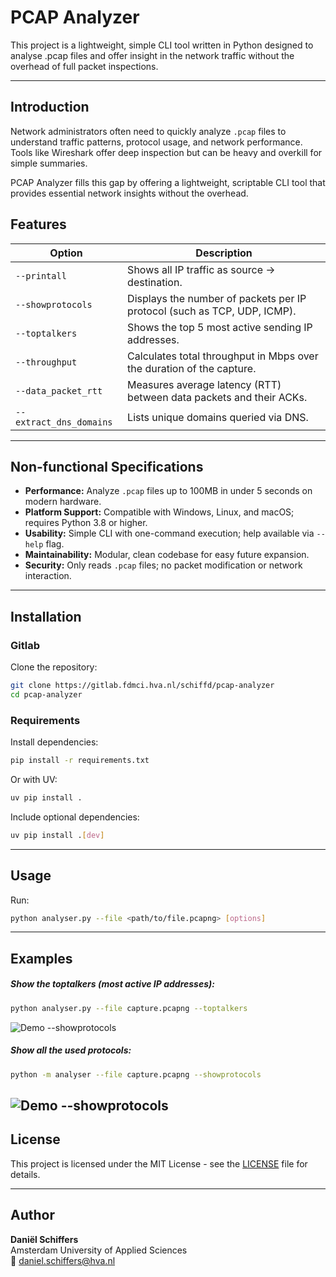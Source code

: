#  PCAP Analyzer

This project is a lightweight, simple CLI tool written in Python designed to analyse .pcap files and offer insight in the network traffic without the overhead of full packet inspections.

---

## Introduction 
Network administrators often need to quickly analyze `.pcap` files to understand traffic patterns, protocol usage, and network performance. Tools like Wireshark offer deep inspection but can be heavy and overkill for simple summaries.

PCAP Analyzer fills this gap by offering a lightweight, scriptable CLI tool that provides essential network insights without the overhead.

## Features
| Option                  | Description                                                              |
|-------------------------|--------------------------------------------------------------------------|
| `--printall`            | Shows all IP traffic as source → destination.                            |
| `--showprotocols`       | Displays the number of packets per IP protocol (such as TCP, UDP, ICMP). |
| `--toptalkers`          | Shows the top 5 most active sending IP addresses.                        |
| `--throughput`          | Calculates total throughput in Mbps over the duration of the capture.    |
| `--data_packet_rtt`     | Measures average latency (RTT) between data packets and their ACKs.      |
| `--extract_dns_domains` | Lists unique domains queried via DNS.                                    |
---
## Non-functional Specifications
- **Performance:** Analyze `.pcap` files up to 100MB in under 5 seconds on modern hardware.
- **Platform Support:** Compatible with Windows, Linux, and macOS; requires Python 3.8 or higher.
- **Usability:** Simple CLI with one-command execution; help available via `--help` flag.
- **Maintainability:** Modular, clean codebase for easy future expansion.
- **Security:** Only reads `.pcap` files; no packet modification or network interaction.
---
## Installation
### Gitlab
Clone the repository:
```bash
git clone https://gitlab.fdmci.hva.nl/schiffd/pcap-analyzer
cd pcap-analyzer
````
### Requirements
Install dependencies:
```bash
pip install -r requirements.txt
````
Or with UV:
```bash
uv pip install .
````
Include optional dependencies:
```bash
uv pip install .[dev]
````
---
## Usage
Run:
```bash
python analyser.py --file <path/to/file.pcapng> [options]
````
---
## Examples
##### Show the toptalkers (most active IP addresses):
```bash
python analyser.py --file capture.pcapng --toptalkers
````
![Demo --showprotocols](images/toptalkers.gif)
##### Show all the used protocols:
```bash
python -m analyser --file capture.pcapng --showprotocols
````
![Demo --showprotocols](images/showprotocols.gif)
---

## License

This project is licensed under the MIT License - see the [LICENSE](./LICENSE) file for details.

---
## Author
**Daniël Schiffers**  
Amsterdam University of Applied Sciences  
📧 [daniel.schiffers@hva.nl](mailto:daniel.schiffers@hva.nl)



